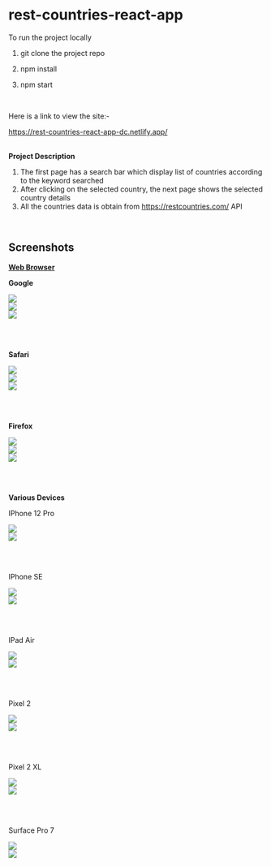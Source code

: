 # rest-countries-react-app

To run the project locally

1. git clone the project repo

2.  npm install

3. npm start

<br/>

Here is a link to view the site:-

https://rest-countries-react-app-dc.netlify.app/

<br/>

<Strong>
Project Description
</Strong>


1. The first page has a search bar which display list of countries according to the keyword searched
2. After clicking on the selected country, the next page shows the selected country details
3. All the countries data is obtain from https://restcountries.com/ API

<br/>

## Screenshots

<Strong><u>Web Browser</u></Strong>

<Strong>Google</Strong>


<img src="./screenshot/google-ss-1.png"/>

<br>

<img src="./screenshot/google-ss-2.png"/>

<br>

<img src="./screenshot/google-ss-3.png"/>


<br/> <br/>

<Strong>Safari</Strong>

<img src="./screenshot/safari-ss-1.png"/>

<br>

<img src="./screenshot/safari-ss-2.png"/>

<br>

<img src="./screenshot/safari-ss-3.png"/>


<br/> <br/>

<Strong>Firefox</Strong>

<img src="./screenshot/firefox-ss-1.png"/>

<br>

<img src="./screenshot/firefox-ss-2.png"/>

<br>

<img src="./screenshot/firefox-ss-3.png"/>


<br><br>


<Strong>Various Devices</Strong>

IPhone 12 Pro

<img src="./screenshot/iphone-12-pro-ss-1.png"/>

<br>

<img src="./screenshot/iphone-12-pro-ss-2.png"/>

<br><br/>


IPhone SE

<img src="./screenshot/iphone-se-ss-1.png"/>

<br>

<img src="./screenshot/iphone-se-ss-2.png"/>

<br><br/>


IPad Air

<img src="./screenshot/ipad-air-ss-1.png"/>

<br>

<img src="./screenshot/ipad-air-ss-2.png"/>

<br><br/>


Pixel 2

<img src="./screenshot/pixel-2-ss-1.png"/>

<br>

<img src="./screenshot/pixel-2-ss-2.png"/>

<br><br/>


Pixel 2 XL

<img src="./screenshot/pixel-2-xl-ss-1.png"/>

<br>

<img src="./screenshot/pixel-2-xl-ss-2.png"/>

<br><br/>


Surface Pro 7

<img src="./screenshot/surface-pro-7-ss-1.png"/>

<br>

<img src="./screenshot/surface-pro-7-ss-2.png"/>

<br><br/>































